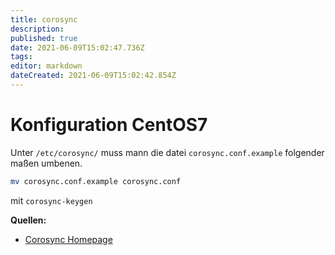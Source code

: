 ```yaml
---
title: corosync
description: 
published: true
date: 2021-06-09T15:02:47.736Z
tags: 
editor: markdown
dateCreated: 2021-06-09T15:02:42.854Z
---
```


# Konfiguration CentOS7

Unter `/etc/corosync/` muss mann die datei `corosync.conf.example` folgender maßen umbenen.

```sh
mv corosync.conf.example corosync.conf
```

mit `corosync-keygen`

**Quellen:**

* [Corosync Homepage](http://corosync.github.io/corosync/)
